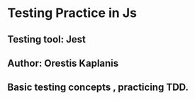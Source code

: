 # Testing Practice in Js

## Testing tool: Jest 

## Author: Orestis Kaplanis 

## Basic testing concepts , practicing TDD.
